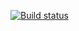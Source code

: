 [![Build status](https://ci.appveyor.com/api/projects/status/u3cto7aq3x547yka?svg=true)](https://ci.appveyor.com/project/NeuroK-hub/ajs-8-1)
